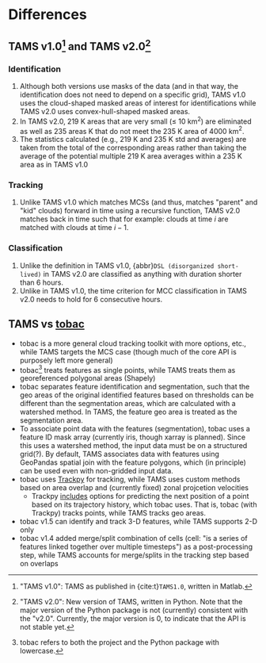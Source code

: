 # Differences

## TAMS v1.0[^v1] and TAMS v2.0[^v2]

### Identification

1. Although both versions use masks of the data (and in that way, the identification does not need to depend on a specific grid), TAMS v1.0 uses the cloud-shaped masked areas of interest for identifications while TAMS v2.0 uses convex-hull-shaped masked areas.
2. In TAMS v2.0, 219 K areas that are very small ($\le$ 10 km$^2$) are eliminated as well as 235 areas K that do not meet the 235 K area of 4000 km$^2$.
3. The statistics calculated (e.g., 219 K and 235 K std and averages) are taken from the total of the corresponding areas rather than taking the average of the potential multiple 219 K area averages within a 235 K area as in TAMS v1.0

### Tracking

1. Unlike TAMS v1.0 which matches MCSs (and thus, matches "parent" and "kid" clouds) forward in time using a recursive function, TAMS v2.0 matches back in time such that for example: clouds at time $i$ are matched with clouds at time $i-1$.

### Classification

1. Unlike the definition in TAMS v1.0, {abbr}`DSL (disorganized short-lived)` in TAMS v2.0 are classified as anything with duration shorter than 6 hours.
2. Unlike in TAMS v1.0, the time criterion for MCC classification in TAMS v2.0 needs to hold for 6 consecutive hours.

[^v1]: "TAMS v1.0": TAMS as published in {cite:t}`TAMS1.0`, written in Matlab.

<!-- prettier-ignore-start -->
[^v2]: "TAMS v2.0": New version of TAMS, written in Python.
  Note that the major version of the Python package
  is not (currently) consistent with the "v2.0".
  Currently, the major version is 0, to indicate that the API is not stable yet.
<!-- prettier-ignore-end -->

## TAMS vs [tobac](https://tobac.readthedocs.io)

- tobac is a more general cloud tracking toolkit with more options, etc., while TAMS targets the MCS case (though much of the core API is purposely left more general)
- tobac[^tob] treats features as single points, while TAMS treats them as georeferenced polygonal areas (Shapely)
- tobac separates feature identification and segmentation, such that the geo areas of the original identified features based on thresholds can be different than the segmentation areas, which are calculated with a watershed method. In TAMS, the feature geo area is treated as the segmentation area.
- To associate point data with the features (segmentation), tobac uses a feature ID mask array (currently iris, though xarray is planned). Since this uses a watershed method, the input data must be on a structured grid(?). By default, TAMS associates data with features using GeoPandas spatial join with the feature polygons, which (in principle) can be used even with non-gridded input data.
- tobac uses [Trackpy](https://soft-matter.github.io/trackpy/) for tracking, while TAMS uses custom methods based on area overlap and (currently fixed) zonal projcetion velocities
  - Trackpy [includes](https://soft-matter.github.io/trackpy/v0.6.1/tutorial/prediction.html) options for predicting the next position of a point based on its trajectory history, which tobac uses. That is, tobac (with Trackpy) tracks points, while TAMS tracks geo areas.
- tobac v1.5 can identify and track 3-D features, while TAMS supports 2-D only
- tobac v1.4 added merge/split combination of cells (cell: "is a series of features linked together over multiple timesteps") as a post-processing step, while TAMS accounts for merge/splits in the tracking step based on overlaps

[^tob]: tobac refers to both the project and the Python package with lowercase.
